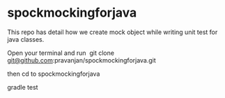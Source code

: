 # spockmockingforjava
This repo has detail how we create mock object while writing unit test for java classes. 

Open your terminal and run 
git clone git@github.com:pravanjan/spockmockingforjava.git 

then cd to spockmockingforjava 

gradle test
